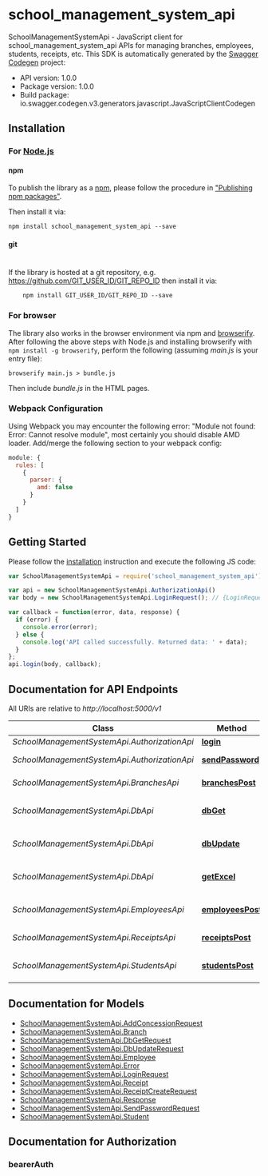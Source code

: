 # school_management_system_api

SchoolManagementSystemApi - JavaScript client for school_management_system_api
APIs for managing branches, employees, students, receipts, etc.
This SDK is automatically generated by the [Swagger Codegen](https://github.com/swagger-api/swagger-codegen) project:

- API version: 1.0.0
- Package version: 1.0.0
- Build package: io.swagger.codegen.v3.generators.javascript.JavaScriptClientCodegen

## Installation

### For [Node.js](https://nodejs.org/)

#### npm

To publish the library as a [npm](https://www.npmjs.com/),
please follow the procedure in ["Publishing npm packages"](https://docs.npmjs.com/getting-started/publishing-npm-packages).

Then install it via:

```shell
npm install school_management_system_api --save
```

#### git
#
If the library is hosted at a git repository, e.g.
https://github.com/GIT_USER_ID/GIT_REPO_ID
then install it via:

```shell
    npm install GIT_USER_ID/GIT_REPO_ID --save
```

### For browser

The library also works in the browser environment via npm and [browserify](http://browserify.org/). After following
the above steps with Node.js and installing browserify with `npm install -g browserify`,
perform the following (assuming *main.js* is your entry file):

```shell
browserify main.js > bundle.js
```

Then include *bundle.js* in the HTML pages.

### Webpack Configuration

Using Webpack you may encounter the following error: "Module not found: Error:
Cannot resolve module", most certainly you should disable AMD loader. Add/merge
the following section to your webpack config:

```javascript
module: {
  rules: [
    {
      parser: {
        amd: false
      }
    }
  ]
}
```

## Getting Started

Please follow the [installation](#installation) instruction and execute the following JS code:

```javascript
var SchoolManagementSystemApi = require('school_management_system_api');

var api = new SchoolManagementSystemApi.AuthorizationApi()
var body = new SchoolManagementSystemApi.LoginRequest(); // {LoginRequest} 

var callback = function(error, data, response) {
  if (error) {
    console.error(error);
  } else {
    console.log('API called successfully. Returned data: ' + data);
  }
};
api.login(body, callback);
```

## Documentation for API Endpoints

All URIs are relative to *http://localhost:5000/v1*

Class | Method | HTTP request | Description
------------ | ------------- | ------------- | -------------
*SchoolManagementSystemApi.AuthorizationApi* | [**login**](docs/AuthorizationApi.md#login) | **POST** /login | Login
*SchoolManagementSystemApi.AuthorizationApi* | [**sendPassword**](docs/AuthorizationApi.md#sendPassword) | **POST** /send_password | Send password
*SchoolManagementSystemApi.BranchesApi* | [**branchesPost**](docs/BranchesApi.md#branchesPost) | **POST** /branches | Create a new branch
*SchoolManagementSystemApi.DbApi* | [**dbGet**](docs/DbApi.md#dbGet) | **POST** /db/get | Retrieve all data from database
*SchoolManagementSystemApi.DbApi* | [**dbUpdate**](docs/DbApi.md#dbUpdate) | **POST** /db/update | Update data in database
*SchoolManagementSystemApi.DbApi* | [**getExcel**](docs/DbApi.md#getExcel) | **POST** /db/get_excel | Retrieve all data from database
*SchoolManagementSystemApi.EmployeesApi* | [**employeesPost**](docs/EmployeesApi.md#employeesPost) | **POST** /employees | Create a new employee
*SchoolManagementSystemApi.ReceiptsApi* | [**receiptsPost**](docs/ReceiptsApi.md#receiptsPost) | **POST** /receipt/create | Create a new receipt
*SchoolManagementSystemApi.StudentsApi* | [**studentsPost**](docs/StudentsApi.md#studentsPost) | **POST** /students | Create a new student

## Documentation for Models

 - [SchoolManagementSystemApi.AddConcessionRequest](docs/AddConcessionRequest.md)
 - [SchoolManagementSystemApi.Branch](docs/Branch.md)
 - [SchoolManagementSystemApi.DbGetRequest](docs/DbGetRequest.md)
 - [SchoolManagementSystemApi.DbUpdateRequest](docs/DbUpdateRequest.md)
 - [SchoolManagementSystemApi.Employee](docs/Employee.md)
 - [SchoolManagementSystemApi.Error](docs/Error.md)
 - [SchoolManagementSystemApi.LoginRequest](docs/LoginRequest.md)
 - [SchoolManagementSystemApi.Receipt](docs/Receipt.md)
 - [SchoolManagementSystemApi.ReceiptCreateRequest](docs/ReceiptCreateRequest.md)
 - [SchoolManagementSystemApi.Response](docs/Response.md)
 - [SchoolManagementSystemApi.SendPasswordRequest](docs/SendPasswordRequest.md)
 - [SchoolManagementSystemApi.Student](docs/Student.md)

## Documentation for Authorization


### bearerAuth


